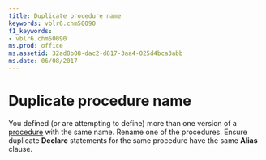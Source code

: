 ```yaml
---
title: Duplicate procedure name
keywords: vblr6.chm50090
f1_keywords:
- vblr6.chm50090
ms.prod: office
ms.assetid: 32ad8b08-dac2-d817-3aa4-025d4bca3abb
ms.date: 06/08/2017
---
```



# Duplicate procedure name

You defined (or are attempting to define) more than one version of a [procedure](../../Glossary/vbe-glossary.md) with the same name. Rename one of the procedures. Ensure duplicate **Declare** statements for the same procedure have the same **Alias** clause.


